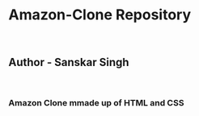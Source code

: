 # Amazon-Clone Repository
<br>
<h2>Author - Sanskar Singh</h2>
<br>
<h3>Amazon Clone mmade up of HTML and CSS</h3>

